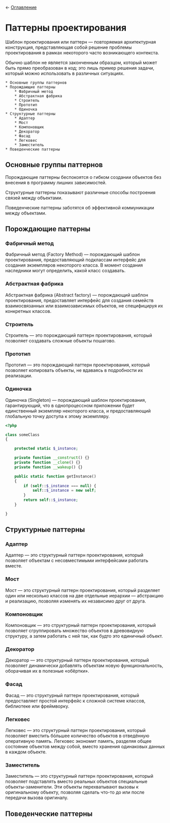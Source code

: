 ← [Оглавление](https://github.com/lutov/interview/blob/main/README.md)

# Паттерны проектирования

Шаблон проектирования или паттерн — повторяемая архитектурная конструкция, представляющая собой решение проблемы проектирования в рамках некоторого часто возникающего контекста.

Обычно шаблон не является законченным образцом, который может быть прямо преобразован в код; это лишь пример решения задачи, который можно использовать в различных ситуациях.

    * Основные группы паттернов
    * Порождающие паттерны
        * Фабричный метод
        * Абстрактная фабрика
        * Строитель
        * Прототип
        * Одиночка
    * Структурные паттерны
        * Адаптер
        * Мост
        * Компоновщик
        * Декоратор
        * Фасад
        * Легковес
        * Заместитель
    * Поведенческие паттерны
    
## Основные группы паттернов

Порождающие паттерны беспокоятся о гибком создании объектов без внесения в программу лишних зависимостей.

Структурные паттерны показывают различные способы построения связей между объектами.

Поведенческие паттерны заботятся об эффективной коммуникации между объектами.

## Порождающие паттерны

### Фабричный метод

Фабричный метод (Factory Method) — порождающий шаблон проектирования, предоставляющий подклассам интерфейс для создания экземпляров некоторого класса. В момент создания наследники могут определить, какой класс создавать.

### Абстрактная фабрика

Абстрактная фабрика (Abstract factory) — порождающий шаблон проектирования, предоставляет интерфейс для создания семейств взаимосвязанных или взаимозависимых объектов, не специфицируя их конкретных классов.

### Строитель

Строитель — это порождающий паттерн проектирования, который позволяет создавать сложные объекты пошагово.

### Прототип

Прототип — это порождающий паттерн проектирования, который позволяет копировать объекты, не вдаваясь в подробности их реализации.

### Одиночка

Одиночка (Singleton) — порождающий шаблон проектирования, гарантирующий, что в однопроцессном приложении будет единственный экземпляр некоторого класса, и предоставляющий глобальную точку доступа к этому экземпляру.

```php
<?php

class someClass
{

    protected static $_instance;

    private function __construct() {}
    private function __clone() {}
    private function __wakeup() {}

    public static function getInstance()
    {
        if (self::$_instance === null) {
            self::$_instance = new self;
        }
        return self::$_instance;
    }

}

```

## Структурные паттерны

### Адаптер

Адаптер — это структурный паттерн проектирования, который позволяет объектам с несовместимыми интерфейсами работать вместе.

### Мост

Мост — это структурный паттерн проектирования, который разделяет один или несколько классов на две отдельные иерархии — абстракцию и реализацию, позволяя изменять их независимо друг от друга.

### Компоновщик

Компоновщик — это структурный паттерн проектирования, который позволяет сгруппировать множество объектов в древовидную структуру, а затем работать с ней так, как будто это единичный объект.

### Декоратор

Декоратор — это структурный паттерн проектирования, который позволяет динамически добавлять объектам новую функциональность, оборачивая их в полезные «обёртки».

### Фасад

Фасад — это структурный паттерн проектирования, который предоставляет простой интерфейс к сложной системе классов, библиотеке или фреймворку.

### Легковес

Легковес — это структурный паттерн проектирования, который позволяет вместить бóльшее количество объектов в отведённую оперативную память. Легковес экономит память, разделяя общее состояние объектов между собой, вместо хранения одинаковых данных в каждом объекте.

### Заместитель

Заместитель — это структурный паттерн проектирования, который позволяет подставлять вместо реальных объектов специальные объекты-заменители. Эти объекты перехватывают вызовы к оригинальному объекту, позволяя сделать что-то до или после передачи вызова оригиналу.

## Поведенческие паттерны
